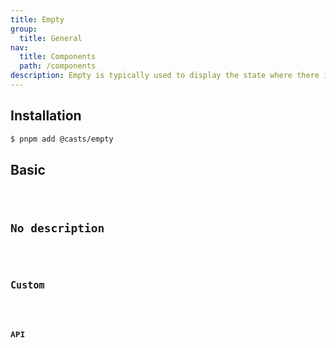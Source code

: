 ```yaml
---
title: Empty
group:
  title: General
nav:
  title: Components
  path: /components
description: Empty is typically used to display the state where there is no data or content available to show in an application or web page.
---
```


## Installation

```bash
$ pnpm add @casts/empty
```

## Basic

<code src="../examples/basic.tsx" />

## No description

<code src="../examples/no-description.tsx" />

## Custom

<code src="../examples/custom.tsx" />

## API

<API src="@casts/empty"></API>
